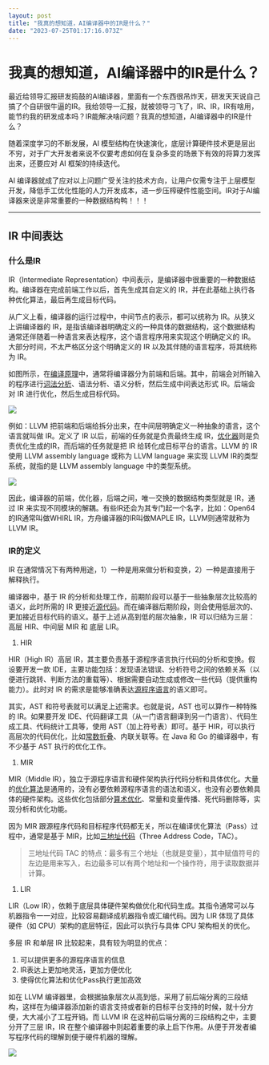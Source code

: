 ```yaml
---
layout: post
title: "我真的想知道，AI编译器中的IR是什么？"
date: "2023-07-25T01:17:16.073Z"
---
```

我真的想知道，AI编译器中的IR是什么？
====================

最近给领导汇报研发捣鼓的AI编译器，里面有一个东西很吊炸天，研发天天说自己搞了个自研很牛逼的IR。我给领导一汇报，就被领导刁飞了，IR、IR，IR有啥用，能节约我的研发成本吗？IR能解决啥问题？我真的想知道，AI编译器中的IR是什么？

随着深度学习的不断发展，AI 模型结构在快速演化，底层计算硬件技术更是层出不穷，对于广大开发者来说不仅要考虑如何在复杂多变的场景下有效的将算力发挥出来，还要应对 AI 框架的持续迭代。

AI 编译器就成了应对以上问题广受关注的技术方向，让用户仅需专注于上层模型开发，降低手工优化性能的人力开发成本，进一步压榨硬件性能空间。IR对于AI编译器来说是非常重要的一种数据结构鸭！！！

* * *

IR 中间表达
-------

### 什么是IR

IR（Intermediate Representation）中间表示，是编译器中很重要的一种数据结构。编译器在完成前端工作以后，首先生成其自定义的 IR，并在此基础上执行各种优化算法，最后再生成目标代码。

从广义上看，编译器的运行过程中，中间节点的表示，都可以统称为 IR。从狭义上讲编译器的 IR，是指该编译器明确定义的一种具体的数据结构，这个数据结构通常还伴随着一种语言来表达程序，这个语言程序用来实现这个明确定义的 IR。大部分时间，不太严格区分这个明确定义的 IR 以及其伴随的语言程序，将其统称为 IR。

如图所示，在[编译原理](https://www.zhihu.com/search?q=%E7%BC%96%E8%AF%91%E5%8E%9F%E7%90%86&search_source=Entity&hybrid_search_source=Entity&hybrid_search_extra=%7B%22sourceType%22%3A%22answer%22%2C%22sourceId%22%3A3132837734%7D)中，通常将编译器分为前端和后端。其中，前端会对所输入的程序进行[词法分析](https://www.zhihu.com/search?q=%E8%AF%8D%E6%B3%95%E5%88%86%E6%9E%90&search_source=Entity&hybrid_search_source=Entity&hybrid_search_extra=%7B%22sourceType%22%3A%22answer%22%2C%22sourceId%22%3A3132837734%7D)、语法分析、语义分析，然后生成中间表达形式 IR。后端会对 IR 进行优化，然后生成目标代码。

![](https://picx.zhimg.com/80/v2-c761a957ca6c4530567818d7ad677e72_1440w.webp?source=1940ef5c)

例如：LLVM 把前端和后端给拆分出来，在中间层明确定义一种抽象的语言，这个语言就叫做 IR。定义了 IR 以后，前端的任务就是负责最终生成 IR，[优化器](https://www.zhihu.com/search?q=%E4%BC%98%E5%8C%96%E5%99%A8&search_source=Entity&hybrid_search_source=Entity&hybrid_search_extra=%7B%22sourceType%22%3A%22answer%22%2C%22sourceId%22%3A3132837734%7D)则是负责优化生成的IR，而后端的任务就是把 IR 给转化成目标平台的语言。LLVM 的 IR 使用 LLVM assembly language 或称为 LLVM language 来实现 LLVM IR的类型系统，就指的是 LLVM assembly language 中的类型系统。

![](https://picx.zhimg.com/80/v2-bf9b944bdba686b02a8aa7b3f7110275_1440w.webp?source=1940ef5c)

因此，编译器的前端，优化器，后端之间，唯一交换的数据结构类型就是 IR，通过 IR 来实现不同模块的解耦。有些IR还会为其专门起一个名字，比如：Open64的IR通常叫做WHIRL IR，方舟编译器的IR叫做MAPLE IR，LLVM则通常就称为LLVM IR。

### IR的定义

IR 在通常情况下有两种用途，1）一种是用来做分析和变换，2）一种是直接用于解释执行。

编译器中，基于 IR 的分析和处理工作，前期阶段可以基于一些抽象层次比较高的语义，此时所需的 IR 更接近[源代码](https://www.zhihu.com/search?q=%E6%BA%90%E4%BB%A3%E7%A0%81&search_source=Entity&hybrid_search_source=Entity&hybrid_search_extra=%7B%22sourceType%22%3A%22answer%22%2C%22sourceId%22%3A3132837734%7D)。而在编译器后期阶段，则会使用低层次的、更加接近目标代码的语义。基于上述从高到低的层次抽象，IR 可以归结为三层：高层 HIR、中间层 MIR 和 底层 LIR。

1.  HIR

HIR（High IR）高层 IR，其主要负责基于源程序语言执行代码的分析和变换。假设要开发一款 IDE，主要功能包括：发现语法错误、分析符号之间的依赖关系（以便进行跳转、判断方法的重载等）、根据需要自动生成或修改一些代码（提供重构能力）。此时对 IR 的需求是能够准确表达[源程序语言](https://www.zhihu.com/search?q=%E6%BA%90%E7%A8%8B%E5%BA%8F%E8%AF%AD%E8%A8%80&search_source=Entity&hybrid_search_source=Entity&hybrid_search_extra=%7B%22sourceType%22%3A%22answer%22%2C%22sourceId%22%3A3132837734%7D)的语义即可。

其实，AST 和符号表就可以满足上述需求。也就是说，AST 也可以算作一种特殊的 IR。如果要开发 IDE、代码翻译工具（从一门语言翻译到另一门语言）、代码生成工具、代码统计工具等，使用 AST（加上符号表）即可。基于 HIR，可以执行高层次的代码优化，比如[常数折叠](https://www.zhihu.com/search?q=%E5%B8%B8%E6%95%B0%E6%8A%98%E5%8F%A0&search_source=Entity&hybrid_search_source=Entity&hybrid_search_extra=%7B%22sourceType%22%3A%22answer%22%2C%22sourceId%22%3A3132837734%7D)、内联关联等。在 Java 和 Go 的编译器中，有不少基于 AST 执行的优化工作。

1.  MIR

MIR（Middle IR），独立于源程序语言和硬件架构执行代码分析和具体优化。大量的[优化算法](https://www.zhihu.com/search?q=%E4%BC%98%E5%8C%96%E7%AE%97%E6%B3%95&search_source=Entity&hybrid_search_source=Entity&hybrid_search_extra=%7B%22sourceType%22%3A%22answer%22%2C%22sourceId%22%3A3132837734%7D)是通用的，没有必要依赖源程序语言的语法和语义，也没有必要依赖具体的硬件架构。这些优化包括部分[算术优化](https://www.zhihu.com/search?q=%E7%AE%97%E6%9C%AF%E4%BC%98%E5%8C%96&search_source=Entity&hybrid_search_source=Entity&hybrid_search_extra=%7B%22sourceType%22%3A%22answer%22%2C%22sourceId%22%3A3132837734%7D)、常量和变量传播、死代码删除等，实现分析和优化功能。

因为 MIR 跟源程序代码和目标程序代码都无关，所以在编译优化算法（Pass）过程中，通常是基于 MIR，比如[三地址代码](https://www.zhihu.com/search?q=%E4%B8%89%E5%9C%B0%E5%9D%80%E4%BB%A3%E7%A0%81&search_source=Entity&hybrid_search_source=Entity&hybrid_search_extra=%7B%22sourceType%22%3A%22answer%22%2C%22sourceId%22%3A3132837734%7D)（Three Address Code，TAC）。

> 三地址代码 TAC 的特点：最多有三个地址（也就是变量），其中赋值符号的左边是用来写入，右边最多可以有两个地址和一个操作符，用于读取数据并计算。

1.  LIR

LIR（Low IR），依赖于底层具体硬件架构做优化和代码生成。其指令通常可以与机器指令一一对应，比较容易翻译成机器指令或汇编代码。因为 LIR 体现了具体硬件（如 CPU）架构的底层特征，因此可以执行与具体 CPU 架构相关的优化。

多层 IR 和单层 IR 比较起来，具有较为明显的优点：

1.  可以提供更多的源程序语言的信息
2.  IR表达上更加地灵活，更加方便优化
3.  使得优化算法和优化Pass执行更加高效

如在 LLVM 编译器里，会根据抽象层次从高到低，采用了前后端分离的三段结构，这样在为编译器添加新的语言支持或者新的目标平台支持的时候，就十分方便，大大减小了工程开销。而 LLVM IR 在这种前后端分离的三段结构之中，主要分开了三层 IR，IR 在整个编译器中则起着重要的承上启下作用。从便于开发者编写程序代码的理解到便于硬件机器的理解。

![](https://picx.zhimg.com/80/v2-6c93f7b932d05911c551a7562ac8538d_1440w.webp?source=1940ef5c)